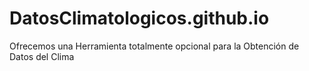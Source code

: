 # DatosClimatologicos.github.io
Ofrecemos una Herramienta totalmente opcional para la Obtención de Datos del Clima
